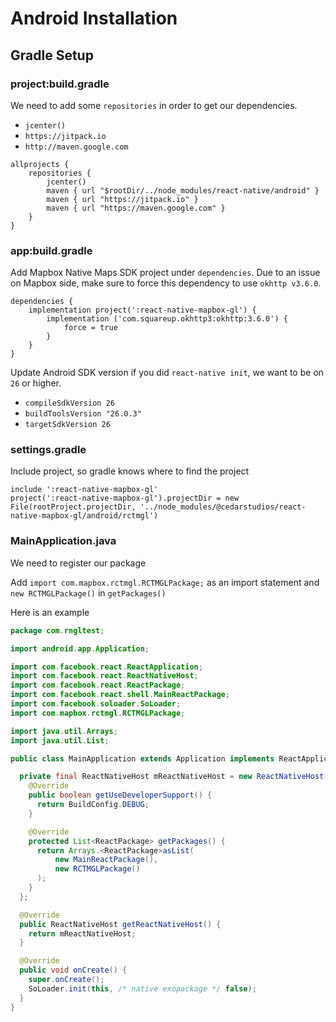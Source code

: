 # Android Installation

## Gradle Setup

### project:build.gradle

We need to add some `repositories` in order to get our dependencies.

* `jcenter()`
* `https://jitpack.io`
* `http://maven.google.com`

```
allprojects {
    repositories {
        jcenter()
        maven { url "$rootDir/../node_modules/react-native/android" }
        maven { url "https://jitpack.io" }
        maven { url "https://maven.google.com" }
    }
}
```

### app:build.gradle

Add Mapbox Native Maps SDK project under `dependencies`. Due to an issue on Mapbox side, make sure to force this dependency to use ```okhttp v3.6.0```.

```
dependencies {
    implementation project(':react-native-mapbox-gl') {
        implementation ('com.squareup.okhttp3:okhttp:3.6.0') {
            force = true
        }
    }
}
```

Update Android SDK version if you did `react-native init`, we want to be on `26` or higher.
* `compileSdkVersion 26`
* `buildToolsVersion "26.0.3"`
* `targetSdkVersion 26`

### settings.gradle

Include project, so gradle knows where to find the project

```
include ':react-native-mapbox-gl'
project(':react-native-mapbox-gl').projectDir = new File(rootProject.projectDir, '../node_modules/@cedarstudios/react-native-mapbox-gl/android/rctmgl')
```

### MainApplication.java

We need to register our package

Add `import com.mapbox.rctmgl.RCTMGLPackage;` as an import statement and
`new RCTMGLPackage()` in `getPackages()`

Here is an example

```java
package com.rngltest;

import android.app.Application;

import com.facebook.react.ReactApplication;
import com.facebook.react.ReactNativeHost;
import com.facebook.react.ReactPackage;
import com.facebook.react.shell.MainReactPackage;
import com.facebook.soloader.SoLoader;
import com.mapbox.rctmgl.RCTMGLPackage;

import java.util.Arrays;
import java.util.List;

public class MainApplication extends Application implements ReactApplication {

  private final ReactNativeHost mReactNativeHost = new ReactNativeHost(this) {
    @Override
    public boolean getUseDeveloperSupport() {
      return BuildConfig.DEBUG;
    }

    @Override
    protected List<ReactPackage> getPackages() {
      return Arrays.<ReactPackage>asList(
          new MainReactPackage(),
          new RCTMGLPackage()
      );
    }
  };

  @Override
  public ReactNativeHost getReactNativeHost() {
    return mReactNativeHost;
  }

  @Override
  public void onCreate() {
    super.onCreate();
    SoLoader.init(this, /* native exopackage */ false);
  }
}
```